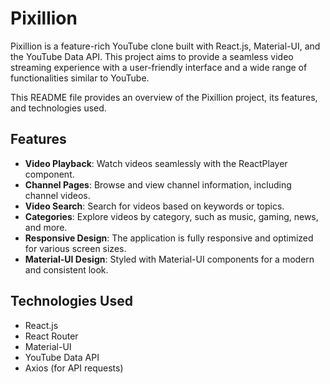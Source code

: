 # Pixillion

Pixillion is a feature-rich YouTube clone built with React.js, Material-UI, and the YouTube Data API. This project aims to provide a seamless video streaming experience with a user-friendly interface and a wide range of functionalities similar to YouTube.

This README file provides an overview of the Pixillion project, its features, and technologies used.

## Features

- **Video Playback**: Watch videos seamlessly with the ReactPlayer component.
- **Channel Pages**: Browse and view channel information, including channel videos.
- **Video Search**: Search for videos based on keywords or topics.
- **Categories**: Explore videos by category, such as music, gaming, news, and more.
- **Responsive Design**: The application is fully responsive and optimized for various screen sizes.
- **Material-UI Design**: Styled with Material-UI components for a modern and consistent look.

## Technologies Used

- React.js
- React Router
- Material-UI
- YouTube Data API
- Axios (for API requests)
